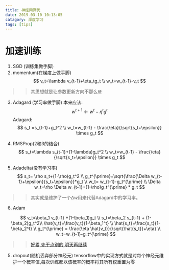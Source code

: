 ```yaml
---
title: 神经网调优
date: 2019-03-10 10:13:05
catagory: 深度学习
tags: [tips]
---
```


# 加速训练

1. SGD (训练集做手脚)
2. momentum(在梯度上做手脚)
$$
v_t=\lambda v_{t-1}+\eta_tg_t \\
w_t=w_{t-1}-v_t
$$
>>其思想就是让参数更新方向不那么`硬`

3. Adagard (学习率做手脚)
本来应该:
$$
w^{t+1} \leftarrow w^t - \eta^t g^t
$$
Adagard:
$$
s_t =s_{t-1}+g_t^2 \\
w_t=w_{t-1} - \frac{\eta}{\sqrt{s_t+\epsilon}} \times g_t
$$

4. RMSProp(2和3的结合)
$$
s_t=\lambda s_{t-1}+(1-\lambda)g_t^2 \\
w_t=w_{t-1} - \frac{\eta}{\sqrt{s_t+\epsilon}} \times g_t
$$
5. Adadelta(没有学习率)
$$
s_t= \rho s_t+(1-\rho)g_t^2 \\
g_t^{\prime}=\sqrt{\frac{\Delta w_{t-1}+\epsilon}{s_t+\epsilon}}*g_t \\
w_t= w_{t-1}-g_t^{\prime} \\
\Delta w_t=\rho \Delta w_{t-1}+(1-\rho)g_t^{\prime} * g_t
$$
>>其实就是维护了一个$\Delta w$用来代替Adagard中的学习率。

6. Adam

$$
v_t=\beta_1 v_{t-1} +(1-\beta_1)g_t \\
s_t=\beta_2 s_{t-1} + (1-\beta_2)g_t^2\\
\hat{v_t}=\frac{v_t}{1-\beta_1^t} \\
\hat{s_t}=\frac{s_t}{1-\beta_2^t} \\
g_t^{\prime} = \frac{\eta \hat{v_t}}{\sqrt{\hat{s_t}}+\eta} \\
w_t=w_{t-1}-g_t^{\prime}
$$
>>[好累,先干点别的,明天再继续](http://zh.gluon.ai/chapter_optimization/adam.html)

5. dropout(随机丢弃部分神经元)
tensorflow中的实现方式就是对每个神经元维护一个概率值,每次训练都以该概率的概率将其所有权重置为零